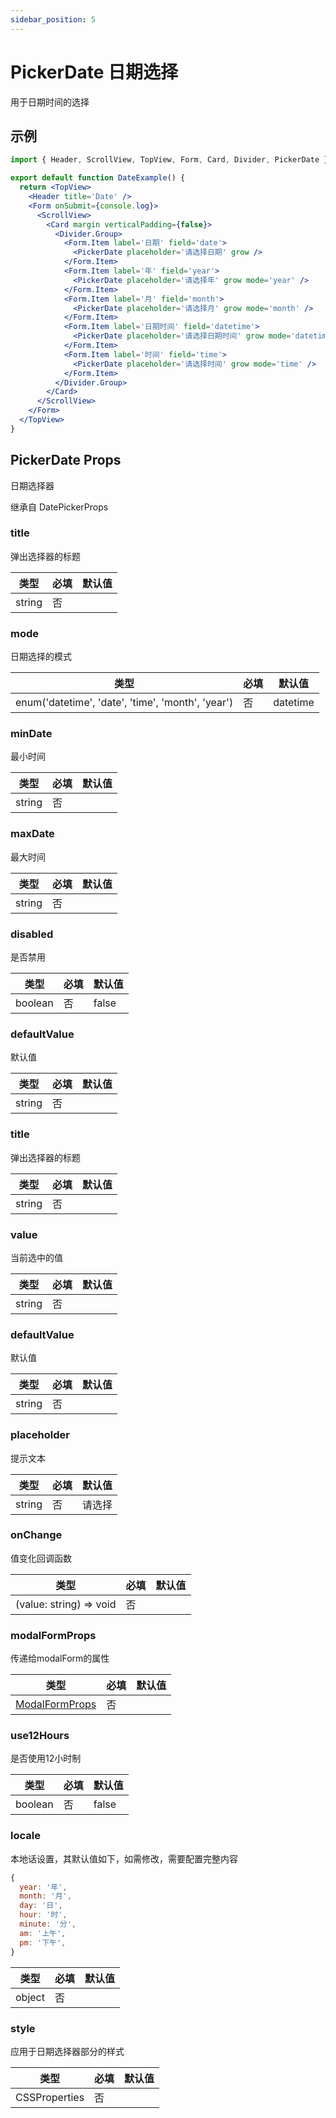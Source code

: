 ```yaml
---
sidebar_position: 5
---
```


# PickerDate 日期选择

用于日期时间的选择

## 示例

```jsx
import { Header, ScrollView, TopView, Form, Card, Divider, PickerDate } from '@/duxuiExample'

export default function DateExample() {
  return <TopView>
    <Header title='Date' />
    <Form onSubmit={console.log}>
      <ScrollView>
        <Card margin verticalPadding={false}>
          <Divider.Group>
            <Form.Item label='日期' field='date'>
              <PickerDate placeholder='请选择日期' grow />
            </Form.Item>
            <Form.Item label='年' field='year'>
              <PickerDate placeholder='请选择年' grow mode='year' />
            </Form.Item>
            <Form.Item label='月' field='month'>
              <PickerDate placeholder='请选择月' grow mode='month' />
            </Form.Item>
            <Form.Item label='日期时间' field='datetime'>
              <PickerDate placeholder='请选择日期时间' grow mode='datetime' />
            </Form.Item>
            <Form.Item label='时间' field='time'>
              <PickerDate placeholder='请选择时间' grow mode='time' />
            </Form.Item>
          </Divider.Group>
        </Card>
      </ScrollView>
    </Form>
  </TopView>
}
```

## PickerDate Props

日期选择器

继承自 DatePickerProps

### title

弹出选择器的标题

| 类型 | 必填 | 默认值 |
| ---- | -------- | ------- |
| string | 否 |  |

### mode

日期选择的模式

| 类型 | 必填 | 默认值 |
| ---- | -------- | ------- |
| enum('datetime', 'date', 'time', 'month', 'year') | 否 | datetime |

### minDate

最小时间

| 类型 | 必填 | 默认值 |
| ---- | -------- | ------- |
| string | 否 |  |

### maxDate

最大时间

| 类型 | 必填 | 默认值 |
| ---- | -------- | ------- |
| string | 否 |  |

### disabled

是否禁用

| 类型 | 必填 | 默认值 |
| ---- | -------- | ------- |
| boolean | 否 | false |

### defaultValue

默认值

| 类型 | 必填 | 默认值 |
| ---- | -------- | ------- |
| string | 否 |  |

### title

弹出选择器的标题

| 类型 | 必填 | 默认值 |
| ---- | -------- | ------- |
| string | 否 |  |

### value

当前选中的值

| 类型 | 必填 | 默认值 |
| ---- | -------- | ------- |
| string | 否 |  |

### defaultValue

默认值

| 类型 | 必填 | 默认值 |
| ---- | -------- | ------- |
| string | 否 |  |

### placeholder

提示文本

| 类型 | 必填 | 默认值 |
| ---- | -------- | ------- |
| string | 否 | 请选择 |

### onChange

值变化回调函数

| 类型 | 必填 | 默认值 |
| ---- | -------- | ------- |
| (value: string) => void | 否 |  |

### modalFormProps

传递给modalForm的属性

| 类型 | 必填 | 默认值 |
| ---- | -------- | ------- |
| [ModalFormProps](./ModalForm#props) | 否 |  |

### use12Hours

是否使用12小时制

| 类型 | 必填 | 默认值 |
| ---- | -------- | ------- |
| boolean | 否 | false |

### locale

本地话设置，其默认值如下，如需修改，需要配置完整内容

```js
{
  year: '年',
  month: '月',
  day: '日',
  hour: '时',
  minute: '分',
  am: '上午',
  pm: '下午',
}
```

| 类型 | 必填 | 默认值 |
| ---- | -------- | ------- |
| object | 否 |  |

### style

应用于日期选择器部分的样式

| 类型 | 必填 | 默认值 |
| ---- | -------- | ------- |
| CSSProperties | 否 |  |